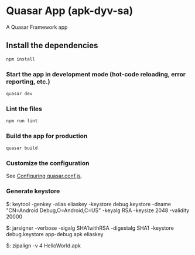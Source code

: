 # Quasar App (apk-dyv-sa)

A Quasar Framework app

## Install the dependencies
```bash
npm install
```

### Start the app in development mode (hot-code reloading, error reporting, etc.)
```bash
quasar dev
```

### Lint the files
```bash
npm run lint
```

### Build the app for production
```bash
quasar build
```

### Customize the configuration
See [Configuring quasar.conf.js](https://v1.quasar.dev/quasar-cli/quasar-conf-js).


### Generate keystore
$: keytool -genkey -alias eliaskey -keystore debug.keystore -dname "CN=Android Debug,O=Android,C=US" -keyalg RSA -keysize 2048 -validity 20000

$: jarsigner -verbose -sigalg SHA1withRSA -digestalg SHA1 -keystore debug.keystore app-debug.apk eliaskey

$: zipalign -v 4 <path-to-same-apk-file> HelloWorld.apk